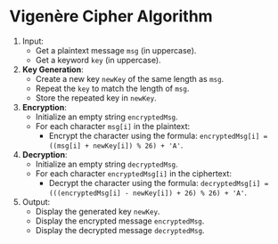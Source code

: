 # Vigenère Cipher Algorithm

1) Input:
   - Get a plaintext message `msg` (in uppercase).
   - Get a keyword `key` (in uppercase).
2) **Key Generation**:
   - Create a new key `newKey` of the same length as `msg`.
   - Repeat the `key` to match the length of `msg`.
   - Store the repeated key in `newKey`.
3) **Encryption**:
   - Initialize an empty string `encryptedMsg`.
   - For each character `msg[i]` in the plaintext:
     - Encrypt the character using the formula: `encryptedMsg[i] = ((msg[i] + newKey[i]) % 26) + 'A'`.
4) **Decryption**:
   - Initialize an empty string `decryptedMsg`.
   - For each character `encryptedMsg[i]` in the ciphertext:
     - Decrypt the character using the formula: `decryptedMsg[i] = (((encryptedMsg[i] - newKey[i]) + 26) % 26) + 'A'`.
5) Output:
   - Display the generated key `newKey`.
   - Display the encrypted message `encryptedMsg`.
   - Display the decrypted message `decryptedMsg`.
